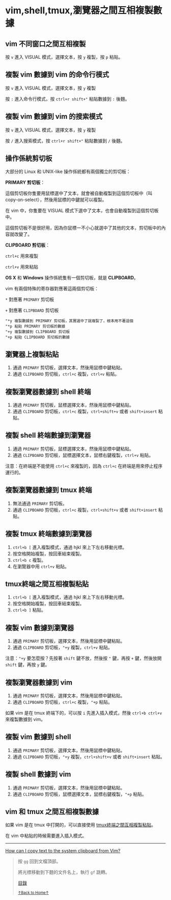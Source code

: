 # vim,shell,tmux,瀏覽器之間互相複製數據

## vim 不同窗口之間互相複製

按 `v` 進入 VISUAL 模式，選擇文本，按 `y` 複製，按 `p` 粘貼。

## 複製 vim 數據到 vim 的命令行模式

按 `v` 進入 VISUAL 模式，選擇文本，按 `y` 複製

按 `:` 進入命令行模式，按 `ctrl+r shift+"` 粘貼數據到 `:` 後麵。

## 複製 vim 數據到 vim 的搜索模式

按 `v` 進入 VISUAL 模式，選擇文本，按 `y` 複製

按 `/` 進入搜索模式，按 `ctrl+r shift+"` 粘貼數據到 `/` 後麵。

## 操作係統剪切板

大部分的 Linux 和 UNIX-like 操作係統都有兩個獨立的剪切板：

**PRIMARY 剪切板**：

這個剪切板你隻要用鼠標選中了文本，就會被自動複製到這個剪切板中（叫 copy-on-select），然後用鼠標的中鍵就可以複製。

在 vim 中，你隻要在 VISUAL 模式下選中了文本，也會自動複製到這個剪切板中。

這個剪切板不是很好用，因為你鼠標一不小心就選中了其他的文本，剪切板中的內容就改變了。

**CLIPBOARD 剪切板**：

`ctrl+c` 用來複製

`ctrl+v` 用來粘貼

**OS X** 和 **Windows** 操作係統隻有一個剪切板，就是 **CLIPBOARD**。

vim 有兩個特殊的寄存器對應著這兩個剪切板：

`*` 對應著 `PRIMARY` 剪切板

`+` 對應著 `CLIPBOARD` 剪切板

```
"*y 複製數據到 PRIMARY 剪切板，其實選中了就複製了，根本用不著這個
"*p 粘貼 PRIMARY 剪切板的數據
"+y 複製數據到 CLIPBOARD 剪切板
"+p 粘貼 CLIPBOARD 剪切板的數據
```

## 瀏覽器上複製粘貼

1. 通過 `PRIMARY` 剪切板，選擇文本，然後用鼠標中鍵粘貼。
2. 通過 `CLIPBOARD` 剪切板，`ctrl+c` 複製，`ctrl+v` 粘貼。

## 複製瀏覽器數據到 shell 終端

1. 通過 `PRIMARY` 剪切板，鼠標選擇文本，然後用鼠標中鍵粘貼。
2. 通過 `CLIPBOARD` 剪切板，`ctrl+c` 複製，`ctrl+shift+v` 或者 `shift+insert` 粘貼。

## 複製 shell 終端數據到瀏覽器

1. 通過 `PRIMARY` 剪切板，鼠標選擇文本，然後用鼠標中鍵粘貼。
2. 通過 `CLIPBOARD` 剪切板，鼠標選擇文本，鼠標右鍵複製，`ctrl+v` 粘貼。

注意：在終端是不能使用 `ctrl+c` 來複製的，因為 `ctrl+c` 在終端是用來停止程序運行的。

## 複製瀏覽器數據到 tmux 終端

1. 無法通過 `PRIMARY` 剪切板。
2. 通過 `CLIPBOARD` 剪切板，`ctrl+c` 複製，`ctrl+shift+v` 或者 `shift+insert` 粘貼。

## 複製 tmux 終端數據到瀏覽器

1. `ctrl+b [` 進入複製模式，通過 hjkl 來上下左右移動光標。
2. 按空格開始複製，按回車結束複製。
3. `ctrl+b c` 複製。
4. 在瀏覽器中用 `ctrl+v` 粘貼。

## tmux終端之間互相複製粘貼

1. `ctrl+b [` 進入複製模式，通過 hjkl 來上下左右移動光標。
2. 按空格開始複製，按回車結束複製。
3. `ctrl+b ]` 粘貼。

## 複製 vim 數據到瀏覽器

1. 通過 `PRIMARY` 剪切板，選擇文本，然後用鼠標中鍵粘貼。
2. 通過 `CLIPBOARD` 剪切板，`"+y` 複製，`ctrl+v` 粘貼。

注意：`"+y` 要怎麼按？先按著 `shift` 鍵不放，然後按 `"` 鍵，再按 `+`
鍵，然後放開 `shift` 鍵，再按 `y` 鍵。

## 複製瀏覽器數據到 vim

1. 通過 `PRIMARY` 剪切板，選擇文本，然後用鼠標中鍵粘貼。
2. 通過 `CLIPBOARD` 剪切板，`ctrl+c` 複製，`"+p` 粘貼。

如果 vim 是在 tmux 終端下的，可以按 `i` 先進入插入模式，然後 `ctrl+b ctrl+v`
來複製數據到 vim。

## 複製 vim 數據到 shell

1. 通過 `PRIMARY` 剪切板，選擇文本，然後用鼠標中鍵粘貼。
2. 通過 `CLIPBOARD` 剪切板，`"+y` 複製，`ctrl+shift+v` 或者 `shift+insert` 粘貼。

## 複製 shell 數據到 vim

1. 通過 `PRIMARY` 剪切板，選擇文本，然後用鼠標中鍵粘貼。
2. 通過 `CLIPBOARD` 剪切板，鼠標選擇文本，鼠標右鍵複製，`"+p` 粘貼。

## vim 和 tmux 之間互相複製數據

如果 vim 是在 tmux 中打開的，可以直接使用 [tmux終端之間互相複製粘貼](#tmux終端之間互相複製粘貼)。

在 vim 中粘貼的時候需要進入插入模式。

* * *

[How can I copy text to the system clipboard from Vim?](https://vi.stackexchange.com/questions/84/how-can-i-copy-text-to-the-system-clipboard-from-vim)

> 按 `gg` 回到文檔頂部。
>
> 將光標移動到下麵的文件名上，執行 `gf` 跳轉。
>
> [目錄](README.md)
>
> <a href='https://github.com/MDGSF/MyVim'><small>↑Back to Home↑</small></a>

